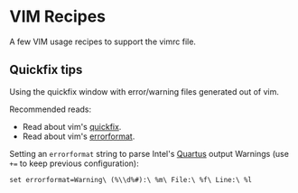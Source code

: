 # VIM Recipes
A few VIM usage recipes to support the vimrc file.

## Quickfix tips
Using the quickfix window with error/warning files generated out of vim.

Recommended reads:
* Read about vim's [quickfix](http://vimdoc.sourceforge.net/htmldoc/quickfix.html#quickfix "Sourceforge vimdoc quickfix").
* Read about vim's [errorformat](http://vimdoc.sourceforge.net/htmldoc/quickfix.html#errorformat "Sourceforge vimdoc errorformat").

Setting an `errorformat` string to parse Intel's [Quartus](https://www.intel.com/content/www/us/en/software/programmable/quartus-prime/overview.html "Intel's Quartus") output Warnings (use `+=` to keep previous configuration):

    set errorformat=Warning\ (%\\d%#):\ %m\ File:\ %f\ Line:\ %l
